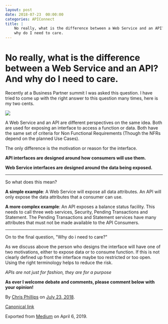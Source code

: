 ```yaml
---
layout: post
date: 2018-07-23  00:00:00
categories: APIConnect
title: |
    No really, what is the difference between a Web Service and an API? And
    why do I need to care.
---
```

# No really, what is the difference between a Web Service and an API? And why do I need to care. 

Recently at a Business Partner summit I was asked this question. I have
tried to come up with the right answer to this question many times, here
is my two cents.



![](https://cdn-images-1.medium.com/max/2560/1*m-5Xs2OMZltGDd1KBjiefg.png)



A Web Service and an API are different perspectives on the same idea.
Both are used for exposing an interface to access a function or data.
Both have the same set of criteria for Non Functional Requirements
(Though the NFRs depend on the planned Use Cases).

The only difference is the motivation or reason for the interface.

**API interfaces are designed around how consumers will use them.**

**Web Service interfaces are designed around the data being exposed.**







------------------------------------------------------------------------




So what does this mean?

**A simple example**: A Web Service will expose all data attributes. An
API will only expose the data attributes that a consumer can use.

**A more complex example**: An API exposes a balance status facility.
This needs to call three web services, Security, Pending Transactions
and Statement. The Pending Transactions and Statement services have many
attributes that must not be made available to the API Consumers.







------------------------------------------------------------------------




On to the final question, "Why do i need to care?"

As we discuss above the person who designs the interface will have one
of two motivations, either to expose data or to consume function. If
this is not clearly defined up front the interface maybe too restricted
or too open. Using the right terminology helps to reduce the risk.

*APIs are not just for fashion, they are for a purpose*

**As ever I welcome debate and comments, please comment below with your
opinion!**





By [Chris Phillips](https://medium.com/@cminion) on
[July 23, 2018](https://medium.com/p/a6f5c4ead61f).

[Canonical
link](https://medium.com/@cminion/no-really-what-is-the-difference-between-a-web-service-and-an-api-and-why-do-i-need-to-care-a6f5c4ead61f)

Exported from [Medium](https://medium.com) on April 6, 2019.
